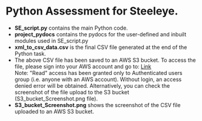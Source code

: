 # Python Assessment for Steeleye.

- **SE_script.py** contains the main Python code.
- **project_pydocs** contains the pydocs for the user-defined and inbuilt modules used in SE_script.py
- **xml_to_csv_data.csv** is the final CSV file generated at the end of the Python task.
- The above CSV file has been saved to an AWS S3 bucket. To access the file, please sign into your AWS account and go to:
 [Link]( https://myxmldatabucket.s3.ap-south-1.amazonaws.com/xml_to_csv_data.csv)  <br>
  Note: "Read" access has been granted only to Authenticated users group (i.e. anyone with an AWS account).
  Without login, an access denied error will be obtained.
  Alternatively, you can check the screenshot of the file upload to the S3 bucket (S3_bucket_Screenshot.png file).
- **S3_bucket_Screenshot.png** shows the screenshot of the CSV file uploaded to an AWS S3 bucket.
